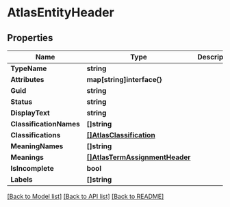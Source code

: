 # AtlasEntityHeader

## Properties

Name | Type | Description | Notes
------------ | ------------- | ------------- | -------------
**TypeName** | **string** |  | [optional] 
**Attributes** | **map[string]interface{}** |  | [optional] 
**Guid** | **string** |  | [optional] 
**Status** | **string** |  | [optional] 
**DisplayText** | **string** |  | [optional] 
**ClassificationNames** | **[]string** |  | [optional] 
**Classifications** | [**[]AtlasClassification**](AtlasClassification.md) |  | [optional] 
**MeaningNames** | **[]string** |  | [optional] 
**Meanings** | [**[]AtlasTermAssignmentHeader**](AtlasTermAssignmentHeader.md) |  | [optional] 
**IsIncomplete** | **bool** |  | [optional] 
**Labels** | **[]string** |  | [optional] 

[[Back to Model list]](../README.md#documentation-for-models) [[Back to API list]](../README.md#documentation-for-api-endpoints) [[Back to README]](../README.md)


